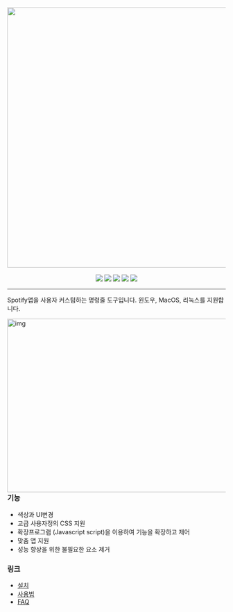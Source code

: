 <h3 align="center"><a href="https://spicetify.app/"><img src="https://i.imgur.com/iwcLITQ.png" width="600px"></a></h3>
<p align="center">
  <a href="https://goreportcard.com/report/github.com/spicetify/spicetify-cli"><img src="https://goreportcard.com/badge/github.com/spicetify/spicetify-cli"></a>
  <a href="https://github.com/spicetify/spicetify-cli/releases/latest"><img src="https://img.shields.io/github/release/spicetify/spicetify-cli/all.svg?colorB=97CA00?label=version"></a>
  <a href="https://github.com/spicetify/spicetify-cli/releases"><img src="https://img.shields.io/github/downloads/spicetify/spicetify-cli/total.svg?colorB=97CA00"></a>
  <a href="https://discord.gg/VnevqPp2Rr"><img src="https://img.shields.io/discord/842219447716151306?label=chat&logo=discord&logoColor=discord"></a>
  <a href="https://www.reddit.com/r/spicetify"><img src="https://img.shields.io/reddit/subreddit-subscribers/spicetify?logo=reddit"></a>
</p>

---


Spotify앱을 사용자 커스텀하는 명령줄 도구입니다.
윈도우, MacOS, 리눅스를 지원합니다.

<img src=".github/assets/logo.png" alt="img" align="right" width="560px" height="400px">  

### 기능
- 색상과 UI변경
- 고급 사용자정의 CSS 지원
- 확장프로그램 (Javascript script)을 이용하여 기능을 확장하고 제어
- 맞춤 앱 지원
- 성능 향상을 위한 불필요한 요소 제거


### 링크
- [설치](https://spicetify.app/docs/getting-started)
- [사용법](https://spicetify.app/docs/getting-started#basic-usage)
- [FAQ](https://spicetify.app/docs/faq)
  
